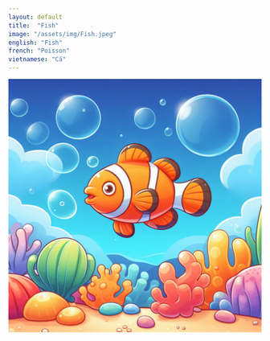 ```yaml
---
layout: default
title:  "Fish"
image: "/assets/img/Fish.jpeg"
english: "Fish"
french: "Poisson"
vietnamese: "Cá"
---
```


![Fish](/assets/img/Fish.jpeg)
